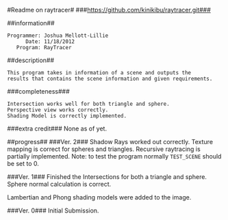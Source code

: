 #Readme on raytracer#
###https://github.com/kinikibu/raytracer.git###

##information##
```
Programmer: Joshua Mellott-Lillie
      Date: 11/18/2012
   Program: RayTracer
```

##description##
```
This program takes in information of a scene and outputs the
results that contains the scene information and given requirements.
```

###completeness###
```
Intersection works well for both triangle and sphere.
Perspective view works correctly.
Shading Model is correctly implemented.
```

###extra credit###
None as of yet.


##progress##
###Ver. 2###
Shadow Rays worked out correctly.
Texture mapping is correct for spheres and triangles.
Recursive raytracing is partially implemented. 
Note: to test the program normally ```TEST_SCENE``` should be set to 0.

###Ver. 1###
Finished the Intersections for both a triangle and sphere.
Sphere normal calculation is correct.

Lambertian and Phong shading models were added to the image.


###Ver. 0###
Initial Submission.